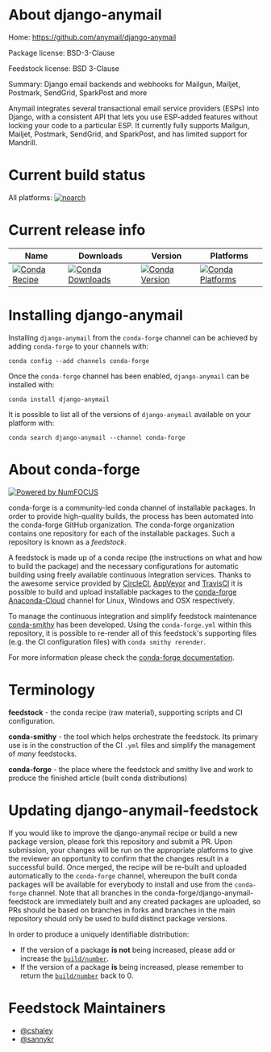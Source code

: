 <!--
# -*- mode: jinja -*-
-->

About django-anymail
====================

Home: https://github.com/anymail/django-anymail

Package license: BSD-3-Clause

Feedstock license: BSD 3-Clause

Summary: Django email backends and webhooks for Mailgun, Mailjet, Postmark, SendGrid, SparkPost and more 

Anymail integrates several transactional email service providers (ESPs) into Django, with a consistent API that lets you use ESP-added features without locking your code to a particular ESP.
It currently fully supports Mailgun, Mailjet, Postmark, SendGrid, and SparkPost, and has limited support for Mandrill.


Current build status
====================

All platforms:
[![noarch](https://img.shields.io/circleci/project/github/conda-forge/django-anymail-feedstock/master.svg?label=noarch)](https://circleci.com/gh/conda-forge/django-anymail-feedstock)

Current release info
====================

| Name | Downloads | Version | Platforms |
| --- | --- | --- | --- |
| [![Conda Recipe](https://img.shields.io/badge/recipe-django--anymail-green.svg)](https://anaconda.org/conda-forge/django-anymail) | [![Conda Downloads](https://img.shields.io/conda/dn/conda-forge/django-anymail.svg)](https://anaconda.org/conda-forge/django-anymail) | [![Conda Version](https://img.shields.io/conda/vn/conda-forge/django-anymail.svg)](https://anaconda.org/conda-forge/django-anymail) | [![Conda Platforms](https://img.shields.io/conda/pn/conda-forge/django-anymail.svg)](https://anaconda.org/conda-forge/django-anymail) |

Installing django-anymail
=========================

Installing `django-anymail` from the `conda-forge` channel can be achieved by adding `conda-forge` to your channels with:

```
conda config --add channels conda-forge
```

Once the `conda-forge` channel has been enabled, `django-anymail` can be installed with:

```
conda install django-anymail
```

It is possible to list all of the versions of `django-anymail` available on your platform with:

```
conda search django-anymail --channel conda-forge
```


About conda-forge
=================

[![Powered by NumFOCUS](https://img.shields.io/badge/powered%20by-NumFOCUS-orange.svg?style=flat&colorA=E1523D&colorB=007D8A)](http://numfocus.org)

conda-forge is a community-led conda channel of installable packages.
In order to provide high-quality builds, the process has been automated into the
conda-forge GitHub organization. The conda-forge organization contains one repository
for each of the installable packages. Such a repository is known as a *feedstock*.

A feedstock is made up of a conda recipe (the instructions on what and how to build
the package) and the necessary configurations for automatic building using freely
available continuous integration services. Thanks to the awesome service provided by
[CircleCI](https://circleci.com/), [AppVeyor](https://www.appveyor.com/)
and [TravisCI](https://travis-ci.org/) it is possible to build and upload installable
packages to the [conda-forge](https://anaconda.org/conda-forge)
[Anaconda-Cloud](https://anaconda.org/) channel for Linux, Windows and OSX respectively.

To manage the continuous integration and simplify feedstock maintenance
[conda-smithy](https://github.com/conda-forge/conda-smithy) has been developed.
Using the ``conda-forge.yml`` within this repository, it is possible to re-render all of
this feedstock's supporting files (e.g. the CI configuration files) with ``conda smithy rerender``.

For more information please check the [conda-forge documentation](https://conda-forge.org/docs/).

Terminology
===========

**feedstock** - the conda recipe (raw material), supporting scripts and CI configuration.

**conda-smithy** - the tool which helps orchestrate the feedstock.
                   Its primary use is in the construction of the CI ``.yml`` files
                   and simplify the management of *many* feedstocks.

**conda-forge** - the place where the feedstock and smithy live and work to
                  produce the finished article (built conda distributions)


Updating django-anymail-feedstock
=================================

If you would like to improve the django-anymail recipe or build a new
package version, please fork this repository and submit a PR. Upon submission,
your changes will be run on the appropriate platforms to give the reviewer an
opportunity to confirm that the changes result in a successful build. Once
merged, the recipe will be re-built and uploaded automatically to the
`conda-forge` channel, whereupon the built conda packages will be available for
everybody to install and use from the `conda-forge` channel.
Note that all branches in the conda-forge/django-anymail-feedstock are
immediately built and any created packages are uploaded, so PRs should be based
on branches in forks and branches in the main repository should only be used to
build distinct package versions.

In order to produce a uniquely identifiable distribution:
 * If the version of a package **is not** being increased, please add or increase
   the [``build/number``](https://conda.io/docs/user-guide/tasks/build-packages/define-metadata.html#build-number-and-string).
 * If the version of a package **is** being increased, please remember to return
   the [``build/number``](https://conda.io/docs/user-guide/tasks/build-packages/define-metadata.html#build-number-and-string)
   back to 0.

Feedstock Maintainers
=====================

* [@cshaley](https://github.com/cshaley/)
* [@sannykr](https://github.com/sannykr/)

